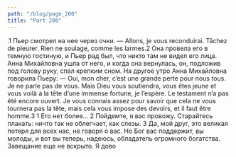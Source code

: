 ```yaml
---
path: "/blog/page_200"
title: "Part 200"
---
```


.1
Пьер смотрел на нее через очки.
— Allons, je vous reconduirai. Tâchez de pleurer. Rien ne soulage, comme les larmes.2
Она провела его в темную гостиную, и Пьер рад был, что никто там не видел его лица. Анна Михайловна ушла от него, и когда она вернулась, он, подложив под голову руку, спал крепким сном.
На другое утро Анна Михайловна говорила Пьеру:
— Oui, mon cher, c’est une grande perte pour nous tous. Je ne parle pas de vous. Mais Dieu vous soutiendra, vous êtes jeune et vous voilà à la tête d’une immense fortune, je l’espère. Le testament n’a pas été encore ouvert. Je vous connais assez pour savoir que cela ne vous tournera pas la tête, mais cela vous impose des devoirs, et il faut être homme.3
1 Его нет более...
2 Пойдемте, я вас провожу. Старайтесь плакать: ничто так не облегчает, как слезы.
3 Да, мой друг, это великая потеря для всех нас, не говоря о вас. Но Бог вас поддержит, вы молоды, и вот вы теперь, надеюсь, обладатель огромного богатства. Завещание еще не вскрыто. Я дово
